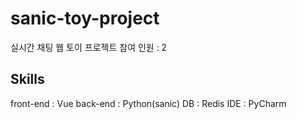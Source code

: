 # sanic-toy-project
실시간 채팅 웹 토이 프로젝트
참여 인원 : 2 

## Skills
front-end : Vue
back-end : Python(sanic)
DB : Redis
IDE : PyCharm
